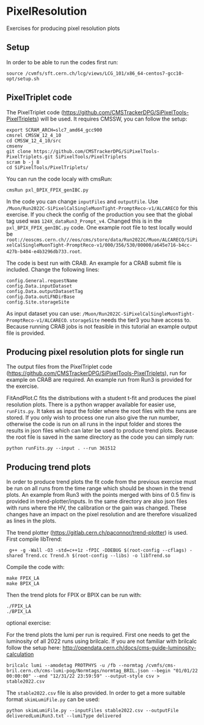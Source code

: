 # PixelResolution

Exercises for producing pixel resolution plots

## Setup
In order to be able to run the codes first run:
```
source /cvmfs/sft.cern.ch/lcg/views/LCG_101/x86_64-centos7-gcc10-opt/setup.sh
```
## PixelTriplet code

The PixelTriplet code (https://github.com/CMSTrackerDPG/SiPixelTools-PixelTriplets) will be used. It requires CMSSW, you can follow the setup:
```
export SCRAM_ARCH=slc7_amd64_gcc900
cmsrel CMSSW_12_4_10
cd CMSSW_12_4_10/src
cmsenv
git clone https://github.com/CMSTrackerDPG/SiPixelTools-PixelTriplets.git SiPixelTools/PixelTriplets
scram b -j 8
cd SiPixelTools/PixelTriplets/

```

You can run the code localy with cmsRun:
```
cmsRun pxl_BPIX_FPIX_genIBC.py
```
In the code you can change ``inputFiles`` and ``outputFile``. Use ``/Muon/Run2022C-SiPixelCalSingleMuonTight-PromptReco-v1/ALCARECO`` for this exercise. If you check the config of the production you see that the global tag used was ``124X_dataRun3_Prompt_v4``. Changed this is in the ``pxl_BPIX_FPIX_genIBC.py`` code. One example root file to test locally would be  ``root://eoscms.cern.ch///eos/cms/store/data/Run2022C/Muon/ALCARECO/SiPixelCalSingleMuonTight-PromptReco-v1/000/356/530/00000/a645e716-b4cc-427b-b404-e4b3296db733.root``. 

The code is best run with CRAB. An example for a CRAB submit file is included. Change the following lines:
```
config.General.requestName
config.Data.inputDataset
config.Data.outputDatasetTag
config.Data.outLFNDirBase
config.Site.storageSite
```
As input dataset you can use: ``/Muon/Run2022C-SiPixelCalSingleMuonTight-PromptReco-v1/ALCARECO``. ``storageSite`` needs the tier3 you have access to.
Because running CRAB jobs is not feasible in this tutorial an example output file is provided.


## Producing pixel resolution plots for single run

The output files from the PixelTriplet code (https://github.com/CMSTrackerDPG/SiPixelTools-PixelTriplets), run for example on CRAB are required. An example run from Run3 is provided for the exercise.

FitAndPlot.C fits the distributions with a student t-fit and produces the pixel resolution plots. There is a python wrapper available for easier use, ``runFits.py``. It takes as input the folder where the root files with the runs are stored. If you only wish to process one run also give the run number, otherwise the code is run on all runs in the input folder and stores the results in json files which can later be used to produce trend plots.
Because the root file is saved in the same directory as the code you can simply run:

```
python runFits.py --input . --run 361512
```

## Producing trend plots

In order to produce trend plots the fit code from the previous exercise must be run on all runs from the time range which should be shown in the trend plots. An example from Run3 with the points merged with bins of 0.5 finv is provided in trend-plotter/inputs. In the same directory are also json files with runs where the HV, the calibration or the gain was changed. These changes have an impact on the pixel resolution and are therefore visualized as lines in the plots.

The trend plotter (https://gitlab.cern.ch/paconnor/trend-plotter) is used. First compile libTrend:

```
 g++ -g -Wall -O3 -std=c++1z -fPIC -DDEBUG $(root-config --cflags) -shared Trend.cc Trend.h $(root-config --libs) -o libTrend.so
```

Compile the code with:
```
make FPIX_LA
make BPIX_LA
```

Then the trend plots for FPIX or BPIX can be run with:
```
./FPIX_LA
./BPIX_LA
```


optional exercise:

For the trend plots the lumi per run is required. First one needs to get the luminosity of all 2022 runs using brilcalc. If you are not familiar with brilcalc follow the setup here: http://opendata.cern.ch/docs/cms-guide-luminosity-calculation
```
brilcalc lumi --amodetag PROTPHYS -u /fb --normtag /cvmfs/cms-bril.cern.ch/cms-lumi-pog/Normtags/normtag_BRIL.json --begin "01/01/22 00:00:00" --end "12/31/22 23:59:59" --output-style csv > stable2022.csv
```
The ``stable2022.csv`` file is also provided. In order to get a more suitable format ``skimLumiFile.py`` can be used:

``
python skimLumiFile.py --inputFiles stable2022.csv --outputFile deliveredLumiRun3.txt`--lumiType delivered
``